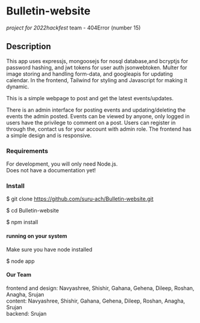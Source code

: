 
#  Bulletin-website

_project for 2022hackfest_
team - 404Error (number 15)

## Description

This app uses expressjs, mongoosejs for nosql database,and bcryptjs for password hashing, and jwt tokens for user auth jsonwebtoken. Multer for image storing and handling form-data, and googleapis for updating calendar. In the frontend, Tailwind for styling and Javascript for making it dynamic.

This is a simple webpage to post and get the latest events/updates.

There is an admin interface for posting events and updating/deleting the events the admin posted. Events can be viewed by anyone, only logged in users have the privilege to comment on a post. Users can register in through the, contact us for your account with admin role. The frontend has a simple design and is responsive.

###  Requirements

For development, you will only need Node.js.  
Does not have a documentation yet!
  
###  Install
 
$ git clone https://github.com/suru-ach/Bulletin-website.git

$ cd Bulletin-website

$ npm install

#### running on your system

Make sure you have node installed

$ node app

#### Our Team
frontend and design: Navyashree, Shishir, Gahana, Gehena, Dileep, Roshan, Anagha, Srujan</br>
content: Navyashree, Shishir, Gahana, Gehena, Dileep, Roshan, Anagha, Srujan</br>
backend: Srujan</br>
